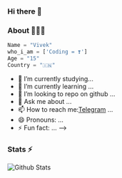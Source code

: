### Hi there 👋

### About 🙋🏻‍♂️
```python
Name = "Vivek"
who_i_am = ['Coding = ❣️']
Age = "15"
Country = "🇮🇳"
```

- 🔭 I’m currently  studying...
- 🌱 I’m currently learning ...
- 👯 I’m looking to repo on github ...
- 💬 Ask me about ...
- 📫 How to reach me:[Telegram](https://t.me/VKPROJECTS) ...
- 😄 Pronouns: ...
- ⚡ Fun fact: ...
-->

### Stats ⚡

![Github Stats](https://github-readme-stats.vercel.app/api?username=vivekTP&show_icons=true&title_color=333&icon_color=333&include_all_commits=true&theme=onedark&cache_seconds=86400)
